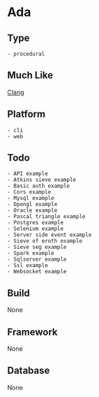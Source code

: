 # Ada

## Type
	- procedural
## Much Like
[Clang](CLANG.md)
## Platform
	- cli
	- web
## Todo
	- API example
	- Atkins sieve example
	- Basic auth example
	- Cors example
	- Mysql example
	- Opengl example
	- Oracle example
	- Pascal triangle example
	- Postgres example
	- Selenium example
	- Server side event example
	- Sieve of eroth example
	- Sieve seg example
	- Spark example
	- Sqlserver example
	- Ssl example
	- Websocket example
## Build
None
## Framework
None
## Database
None